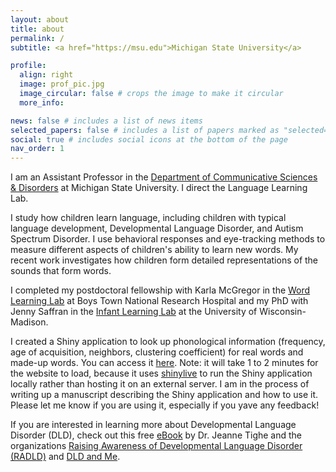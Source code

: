 ```yaml
---
layout: about
title: about
permalink: /
subtitle: <a href="https://msu.edu">Michigan State University</a>

profile:
  align: right
  image: prof_pic.jpg
  image_circular: false # crops the image to make it circular
  more_info:

news: false # includes a list of news items
selected_papers: false # includes a list of papers marked as "selected={true}"
social: true # includes social icons at the bottom of the page
nav_order: 1
---
```


I am an Assistant Professor in the <a href="https://comartsci.msu.edu/our-people/ron-pomper">Department of Communicative Sciences & Disorders</a> at Michigan State University. I direct the Language Learning Lab.

I study how children learn language, including children with typical language development, Developmental Language Disorder, and Autism Spectrum Disorder. I use behavioral responses and eye-tracking methods to measure different aspects of children's ability to learn new words. My recent work investigates how children form detailed representations of the sounds that form words.

I completed my postdoctoral fellowship with Karla McGregor in the <a href="https://www.boystownhospital.org/research/speech-language/word-learning">Word Learning Lab</a> at Boys Town National Research Hospital and my PhD with Jenny Saffran in the <a href="https://infantlearning.waisman.wisc.edu/" target="\_blank">Infant Learning Lab</a> at the University of Wisconsin-Madison.

I created a Shiny application to look up phonological information (frequency, age of acquisition, neighbors, clustering coefficient) for real words and made-up words. You can access it <a href="https://rpomper.github.io/phono/">here</a>. Note: it will take 1 to 2 minutes for the website to load, because it uses <a href="https://posit-dev.github.io/r-shinylive/">shinylive</a> to run the Shiny application locally rather than hosting it on an external server. I am in the process of writing up a manuscript describing the Shiny application and how to use it. Please let me know if you are using it, especially if you yave any feedback!

If you are interested in learning more about Developmental Language Disorder (DLD), check out this free <a href="https://bcpractice.com/developmental-language-disorder-guide-for-parents-and-families/">eBook</a> by Dr. Jeanne Tighe and the organizations <a href="https://radld.org">Raising Awareness of Developmental Language Disorder (RADLD)</a> and <a href="https://dldandme.org">DLD and Me</a>.



